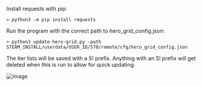Install requests with pip:

```> python3 -m pip install requests```

Run the program with the correct path to hero_grid_config.json:

```> python3 update-hero-grid.py -path STEAM_INSTALL/userdata/USER_ID/570/remote/cfg/hero_grid_config.json```

The tier lists will be saved with a S! prefix. Anything with an S! prefix will get deleted when this is run to allow for quick updating.

![image](https://user-images.githubusercontent.com/6697473/94150156-6b4f2d80-fe3e-11ea-9226-9ac26a25ea7e.png)
